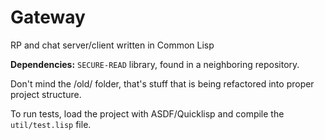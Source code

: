 # Gateway
RP and chat server/client written in Common Lisp

**Dependencies:** `SECURE-READ` library, found in a neighboring repository.

Don't mind the /old/ folder, that's stuff that is being refactored into proper project structure.

To run tests, load the project with ASDF/Quicklisp and compile the `util/test.lisp` file.
